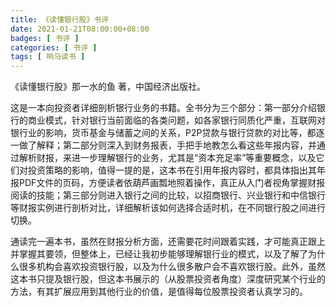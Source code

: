 ```yaml
---
title: 《读懂银行股》书评
date: 2021-01-21T08:00:00+08:00
badges: [ 书评 ]
categories: [ 书评 ]
tags: [ 响马读书 ]
---
```


《读懂银行股》那一水的鱼 著，中国经济出版社。

这是一本向投资者详细剖析银行业务的书籍。全书分为三个部分：第一部分介绍银行的商业模式，针对银行当前面临的各类问题，如各家银行同质化严重，互联网对银行业的影响，货币基金与储蓄之间的关系，P2P贷款与银行贷款的对比等，都逐一做了解释；第二部分则深入到财务报表，手把手地教怎么看这些年报内容，并通过解析财报，来进一步理解银行的业务，尤其是“资本充足率”等重要概念，以及它们对投资策略的影响，值得一提的是，这本书在引用年报内容时，都具体指出其年报PDF文件的页码，方便读者依葫芦画瓢地照着操作，真正从入门者视角掌握财报阅读的技能；第三部分则进入银行之间的比较，以招商银行、兴业银行和中信银行等财报实例进行剖析对比，详细解析该如何选择合适时机，在不同银行股之间进行切换。

通读完一遍本书，虽然在财报分析方面，还需要花时间跟着实践，才可能真正跟上并掌握其要领，但整体上，已经让我初步能够理解银行业的模式，以及了解了为什么很多机构会喜欢投资银行股，以及为什么很多散户会不喜欢银行股。此外，虽然这本书只提及银行股，但这本书展示的（从股票投资者角度）深度研究某个行业的方法，有其扩展应用到其他行业的价值，是值得每位股票投资者认真学习的。
